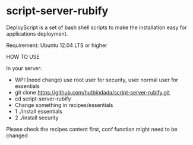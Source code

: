 # script-server-rubify

DeployScript is a set of bash shell scripts to make the installation easy for applications deployment.

Requirement: Ubuntu 12.04 LTS or higher

HOW TO USE

In your server: 
  - WPI:(need change) use root user for security, user normal user for essentials
  - git clone https://github.com/hutbindada/script-server-rubify.git
  - cd script-server-rubify
  - Change something in recipes/essentials
  - 1 ./install essentials
  - 2 ./install security

Please check the recipes content first, conf function might need to be changed
